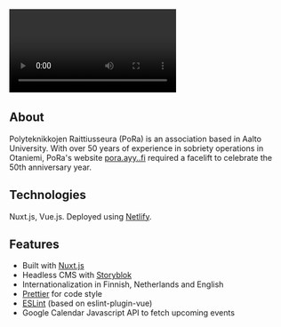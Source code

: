 <div class="markdown-video">
  <video autoplay>
    <source src="videos/pora-ayy-fi.webm" type='video/webm' />
    <source src="videos/pora-ayy-fi.mp4" type='video/mp4' />
    <img src="images/pora-ayy-fi.png" title="Your browser does not support the <video> tag">
  </video>
</div>

## About 
Polyteknikkojen Raittiusseura (PoRa) is an association based in Aalto University. With over 50 years of experience in sobriety operations in Otaniemi, PoRa's website [pora.ayy..fi](https://pora.ayy.fi) required a facelift to celebrate the 50th anniversary year.

## Technologies
Nuxt.js, Vue.js. Deployed using [Netlify](https://www.netlify.com/).

## Features
- Built with [Nuxt.js](https://nuxtjs.org/)
- Headless CMS with [Storyblok](https://www.storyblok.com/)
- Internationalization in Finnish, Netherlands and English
- [Prettier](https://prettier.io/) for code style
- [ESLint](https://eslint.org/) (based on eslint-plugin-vue)
- Google Calendar Javascript API to fetch upcoming events
